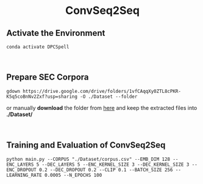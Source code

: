 <h1 align="center">ConvSeq2Seq</h1>

## Activate the Environment
```
conda activate DPCSpell
```

<br>

## Prepare SEC Corpora 
```
gdown https://drive.google.com/drive/folders/1vfCAqqXy0ZTL8cPKR-K5q5coBnNv2Zxf?usp=sharing -O ./Dataset --folder
```
<p>
or manually <b>download</b> the folder from <a href="https://drive.google.com/drive/folders/1vfCAqqXy0ZTL8cPKR-K5q5coBnNv2Zxf?usp=sharing" target="_blank">here</a> and keep the extracted files into <b>./Dataset/</b>
</p>

<br>

## Training and Evaluation of ConvSeq2Seq
```
python main.py --CORPUS "./Dataset/corpus.csv" --EMB_DIM 128 --ENC_LAYERS 5 --DEC_LAYERS 5 --ENC_KERNEL_SIZE 3 --DEC_KERNEL_SIZE 3 --ENC_DROPOUT 0.2 --DEC_DROPOUT 0.2 --CLIP 0.1 --BATCH_SIZE 256 --LEARNING_RATE 0.0005 --N_EPOCHS 100
```
